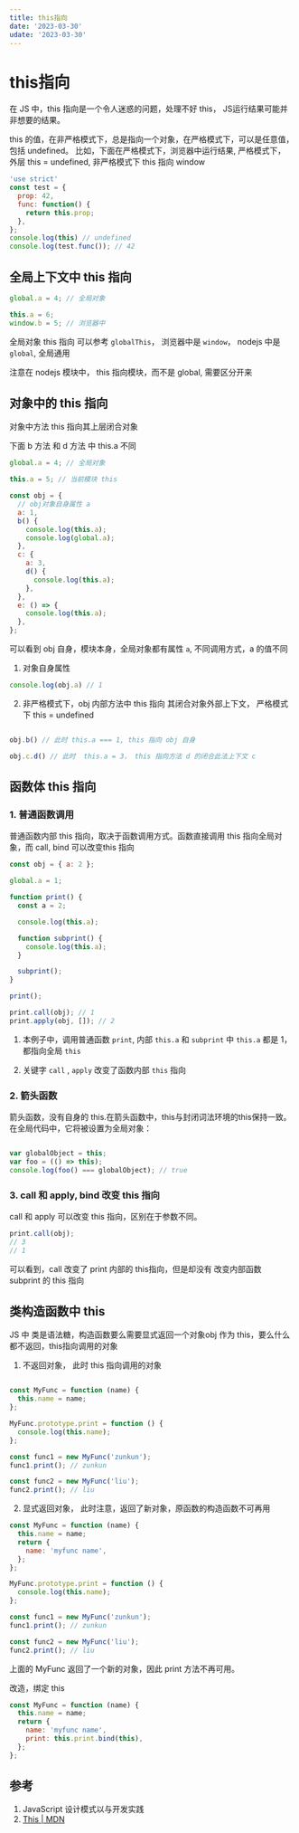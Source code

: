 ```yaml
---
title: this指向
date: '2023-03-30'
udate: '2023-03-30'
---
```

# this指向
在 JS 中，this 指向是一个令人迷惑的问题，处理不好 this， JS运行结果可能并非想要的结果。

this 的值，在非严格模式下，总是指向一个对象，在严格模式下，可以是任意值，包括 undefined。
比如，下面在严格模式下，浏览器中运行结果, 严格模式下， 外层 this = undefined, 非严格模式下 this 指向 window

```js
'use strict'
const test = {
  prop: 42,
  func: function() {
    return this.prop;
  },
};
console.log(this) // undefined
console.log(test.func()); // 42

```

## 全局上下文中 this 指向
```js
global.a = 4; // 全局对象

this.a = 6; 
window.b = 5; // 浏览器中
```

全局对象 this 指向 可以参考 `globalThis`， 浏览器中是 `window`， nodejs 中是 `global`, 全局通用

注意在 nodejs 模块中， this 指向模块，而不是 global, 需要区分开来


## 对象中的 this 指向
对象中方法 this 指向其上层闭合对象

下面 b 方法 和 d 方法 中 this.a 不同

```js
global.a = 4; // 全局对象

this.a = 5; // 当前模块 this 

const obj = {
  // obj对象自身属性 a
  a: 1,
  b() {
    console.log(this.a); 
    console.log(global.a);
  },
  c: {
    a: 3,
    d() {
      console.log(this.a); 
    },
  },
  e: () => {
    console.log(this.a);
  },
};

```
可以看到 obj 自身，模块本身，全局对象都有属性 `a`, 不同调用方式，a 的值不同

1. 对象自身属性

```js
console.log(obj.a) // 1
```

2. 非严格模式下，obj 内部方法中 this 指向 其闭合对象外部上下文， 严格模式下 this = undefined

```js

obj.b() // 此时 this.a === 1, this 指向 obj 自身

obj.c.d() // 此时  this.a = 3， this 指向方法 d 的闭合此法上下文 c 

```

## 函数体 this 指向

### 1. 普通函数调用
普通函数内部 this 指向，取决于函数调用方式。函数直接调用 this 指向全局对象，而 call, bind 可以改变this 指向

```js
const obj = { a: 2 };

global.a = 1;

function print() {
  const a = 2;

  console.log(this.a);

  function subprint() {
    console.log(this.a);
  }

  subprint();
}

print();

print.call(obj); // 1
print.apply(obj, []); // 2

```

1. 本例子中，调用普通函数 `print`, 内部 `this.a` 和 `subprint` 中 `this.a` 都是 1， 都指向全局 `this`

2. 关键字 `call`  , `apply` 改变了函数内部 `this` 指向

### 2. 箭头函数
箭头函数，没有自身的 this.在箭头函数中，this与封闭词法环境的this保持一致。在全局代码中，它将被设置为全局对象：
```js

var globalObject = this;
var foo = (() => this);
console.log(foo() === globalObject); // true
```

### 3. call 和 apply, bind 改变 this 指向
call 和 apply 可以改变 this 指向，区别在于参数不同。

```js
print.call(obj); 
// 3
// 1
```

可以看到，call 改变了 print 内部的 this指向，但是却没有 改变内部函数 subprint 的 this 指向




## 类构造函数中 this
JS 中 类是语法糖，构造函数要么需要显式返回一个对象obj 作为 this，要么什么都不返回，this指向调用的对象

1. 不返回对象， 此时 this 指向调用的对象

``` js

const MyFunc = function (name) {
  this.name = name;
};

MyFunc.prototype.print = function () {
  console.log(this.name);
};

const func1 = new MyFunc('zunkun');
func1.print(); // zunkun

const func2 = new MyFunc('liu');
func2.print(); // liu

```

2. 显式返回对象， 此时注意，返回了新对象，原函数的构造函数不可再用
``` js
const MyFunc = function (name) {
  this.name = name;
  return {
    name: 'myfunc name',
  };
};

MyFunc.prototype.print = function () {
  console.log(this.name);
};

const func1 = new MyFunc('zunkun');
func1.print(); // zunkun

const func2 = new MyFunc('liu');
func2.print(); // liu
```

上面的 MyFunc 返回了一个新的对象，因此 print 方法不再可用。

改造，绑定 this

```js
const MyFunc = function (name) {
  this.name = name;
  return {
    name: 'myfunc name',
    print: this.print.bind(this),
  };
};

```

## 参考
1. JavaScript 设计模式以与开发实践
2. [This | MDN](https://developer.mozilla.org/zh-CN/docs/Web/JavaScript/Reference/Operators/this)

